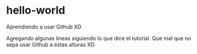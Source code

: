 # hello-world
Aprendiendo a usar Github  XD

Agregando algunas lineas siguiendo lo que dice el tutorial.
Que mal que no sepa usar Github a estas alturas XD
